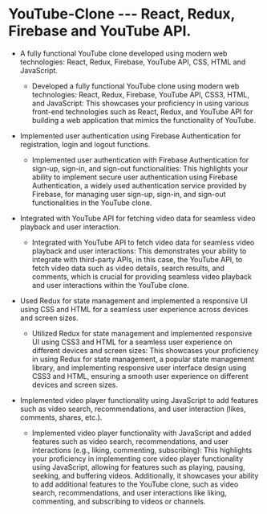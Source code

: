 # YouTube-Clone --- React, Redux, Firebase and YouTube API.

- A fully functional YouTube clone developed using modern web technologies: React, Redux, Firebase, YouTube API, CSS, HTML and JavaScript.
   - Developed a fully functional YouTube clone using modern web technologies: React, Redux, Firebase, YouTube API, CSS3, HTML, and JavaScript: This showcases your proficiency in using various front-end technologies such as React, Redux, and YouTube API for building a web application that mimics the functionality of YouTube.

- Implemented user authentication using Firebase Authentication for registration, login and logout functions.
   - Implemented user authentication with Firebase Authentication for sign-up, sign-in, and sign-out functionalities: This highlights your ability to implement secure user authentication using Firebase Authentication, a widely used authentication service provided by Firebase, for managing user sign-up, sign-in, and sign-out functionalities in the YouTube clone. 

- Integrated with YouTube API for fetching video data for seamless video playback and user interaction.
   - Integrated with YouTube API to fetch video data for seamless video playback and user interactions: This demonstrates your ability to integrate with third-party APIs, in this case, the YouTube API, to fetch video data such as video details, search results, and comments, which is crucial for providing seamless video playback and user interactions within the YouTube clone. 

- Used Redux for state management and implemented a responsive UI using CSS and HTML for a seamless user experience across devices and screen sizes.
   - Utilized Redux for state management and implemented responsive UI using CSS3 and HTML for a seamless user experience on different devices and screen sizes: This showcases your proficiency in using Redux for state management, a popular state management library, and implementing responsive user interface design using CSS3 and HTML, ensuring a smooth user experience on different devices and screen sizes.

- Implemented video player functionality using JavaScript to add features such as video search, recommendations, and user interaction (likes, comments, shares, etc.).
   - Implemented video player functionality with JavaScript and added features such as video search, recommendations, and user interactions (e.g., liking, commenting, subscribing): This highlights your proficiency in implementing core video player functionality using JavaScript, allowing for features such as playing, pausing, seeking, and buffering videos. Additionally, it showcases your ability to add additional features to the YouTube clone, such as video search, recommendations, and user interactions like liking, commenting, and subscribing to videos or channels.
   
